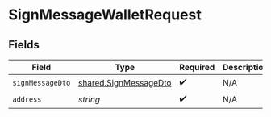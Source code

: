 # SignMessageWalletRequest


## Fields

| Field                                                                 | Type                                                                  | Required                                                              | Description                                                           |
| --------------------------------------------------------------------- | --------------------------------------------------------------------- | --------------------------------------------------------------------- | --------------------------------------------------------------------- |
| `signMessageDto`                                                      | [shared.SignMessageDto](../../../sdk/models/shared/signmessagedto.md) | :heavy_check_mark:                                                    | N/A                                                                   |
| `address`                                                             | *string*                                                              | :heavy_check_mark:                                                    | N/A                                                                   |